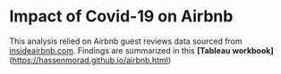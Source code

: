 # Impact of Covid-19 on Airbnb
This analysis relied on Airbnb guest reviews data sourced from [insideairbnb.com](https://www.insideairbnb.com).
Findings are summarized in this **[Tableau workbook]**(https://hassenmorad.github.io/airbnb.html)
